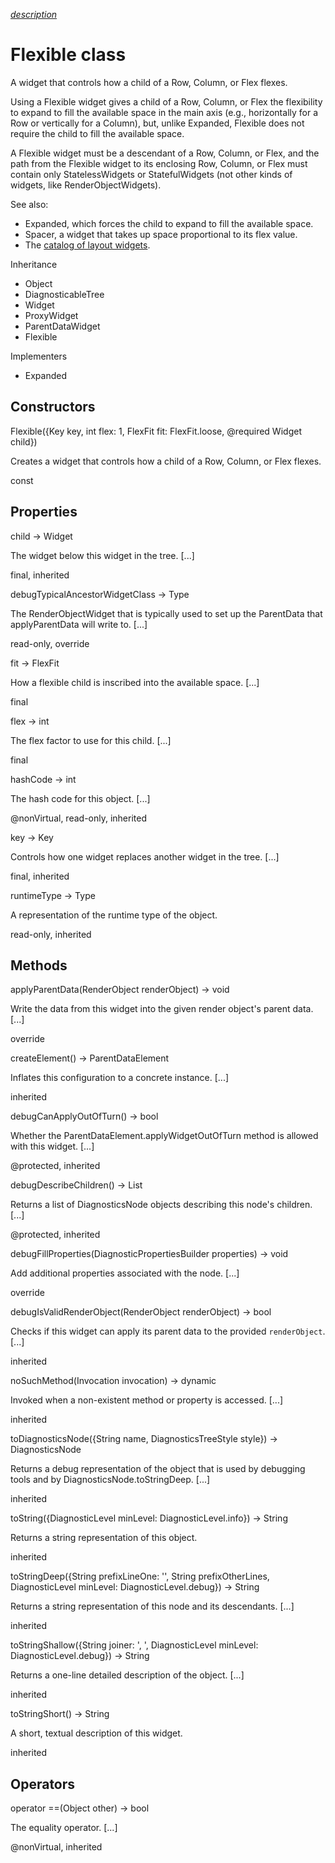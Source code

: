[*description*][description]

# Flexible class #

A widget that controls how a child of a Row, Column, or Flex flexes.

Using a Flexible widget gives a child of a Row, Column, or Flex the flexibility to expand to fill the available space in the main axis (e.g., horizontally for a Row or vertically for a Column), but, unlike Expanded, Flexible does not require the child to fill the available space.

A Flexible widget must be a descendant of a Row, Column, or Flex, and the path from the Flexible widget to its enclosing Row, Column, or Flex must contain only StatelessWidgets or StatefulWidgets (not other kinds of widgets, like RenderObjectWidgets).

See also:

 *  Expanded, which forces the child to expand to fill the available space.
 *  Spacer, a widget that takes up space proportional to its flex value.
 *  The [catalog of layout widgets][].

Inheritance

 *  Object
 *  DiagnosticableTree
 *  Widget
 *  ProxyWidget
 *  ParentDataWidget<FlexParentData>
 *  Flexible

Implementers

 *  Expanded

## Constructors ##

Flexible(\{Key key, int flex: 1, FlexFit fit: FlexFit.loose, @required Widget child\})

Creates a widget that controls how a child of a Row, Column, or Flex flexes.

const

## Properties ##

child → Widget

The widget below this widget in the tree. \[...\]

final, inherited

debugTypicalAncestorWidgetClass → Type

The RenderObjectWidget that is typically used to set up the ParentData that applyParentData will write to. \[...\]

read-only, override

fit → FlexFit

How a flexible child is inscribed into the available space. \[...\]

final

flex → int

The flex factor to use for this child. \[...\]

final

hashCode → int

The hash code for this object. \[...\]

@nonVirtual, read-only, inherited

key → Key

Controls how one widget replaces another widget in the tree. \[...\]

final, inherited

runtimeType → Type

A representation of the runtime type of the object.

read-only, inherited

## Methods ##

applyParentData(RenderObject renderObject) → void

Write the data from this widget into the given render object's parent data. \[...\]

override

createElement() → ParentDataElement<FlexParentData>

Inflates this configuration to a concrete instance. \[...\]

inherited

debugCanApplyOutOfTurn() → bool

Whether the ParentDataElement.applyWidgetOutOfTurn method is allowed with this widget. \[...\]

@protected, inherited

debugDescribeChildren() → List<DiagnosticsNode>

Returns a list of DiagnosticsNode objects describing this node's children. \[...\]

@protected, inherited

debugFillProperties(DiagnosticPropertiesBuilder properties) → void

Add additional properties associated with the node. \[...\]

override

debugIsValidRenderObject(RenderObject renderObject) → bool

Checks if this widget can apply its parent data to the provided `renderObject`. \[...\]

inherited

noSuchMethod(Invocation invocation) → dynamic

Invoked when a non-existent method or property is accessed. \[...\]

inherited

toDiagnosticsNode(\{String name, DiagnosticsTreeStyle style\}) → DiagnosticsNode

Returns a debug representation of the object that is used by debugging tools and by DiagnosticsNode.toStringDeep. \[...\]

inherited

toString(\{DiagnosticLevel minLevel: DiagnosticLevel.info\}) → String

Returns a string representation of this object.

inherited

toStringDeep(\{String prefixLineOne: '', String prefixOtherLines, DiagnosticLevel minLevel: DiagnosticLevel.debug\}) → String

Returns a string representation of this node and its descendants. \[...\]

inherited

toStringShallow(\{String joiner: ', ', DiagnosticLevel minLevel: DiagnosticLevel.debug\}) → String

Returns a one-line detailed description of the object. \[...\]

inherited

toStringShort() → String

A short, textual description of this widget.

inherited

## Operators ##

operator ==(Object other) → bool

The equality operator. \[...\]

@nonVirtual, inherited


[description]: https://github.com/flutter/flutter/blob/master/packages/flutter/lib/src/widgets/basic.dart#L4516
[catalog of layout widgets]: https://flutter.dev/widgets/layout/